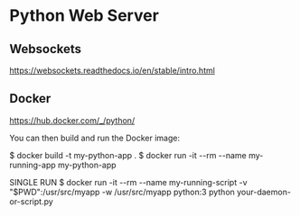 # Python Web Server

## Websockets
https://websockets.readthedocs.io/en/stable/intro.html


## Docker
https://hub.docker.com/_/python/

You can then build and run the Docker image:

$ docker build -t my-python-app .
$ docker run -it --rm --name my-running-app my-python-app


SINGLE RUN
$ docker run -it --rm --name my-running-script -v "$PWD":/usr/src/myapp -w /usr/src/myapp python:3 python your-daemon-or-script.py